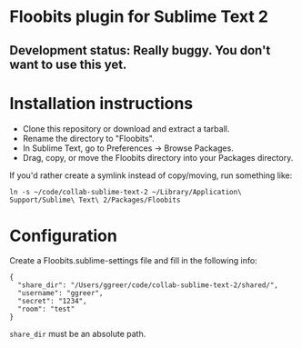# Floobits plugin for Sublime Text 2

## Development status: Really buggy. You don't want to use this yet.

# Installation instructions

* Clone this repository or download and extract a tarball.
* Rename the directory to "Floobits".
* In Sublime Text, go to Preferences -> Browse Packages.
* Drag, copy, or move the Floobits directory into your Packages directory.

If you'd rather create a symlink instead of copy/moving, run something like:

    ln -s ~/code/collab-sublime-text-2 ~/Library/Application\ Support/Sublime\ Text\ 2/Packages/Floobits

# Configuration

Create a Floobits.sublime-settings file and fill in the following info:

    {
      "share_dir": "/Users/ggreer/code/collab-sublime-text-2/shared/",
      "username": "ggreer",
      "secret": "1234",
      "room": "test"
    }

`share_dir` must be an absolute path.
